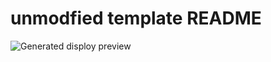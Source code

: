 # unmodfied template README

![Generated disploy preview](render/display.png "Generated display preview")
